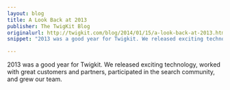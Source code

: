 ```yaml
---
layout: blog
title: A Look Back at 2013
publisher: The TwigKit Blog
originalurl: http://twigkit.com/blog/2014/01/15/a-look-back-at-2013.html
snippet: "2013 was a good year for Twigkit. We released exciting technology, worked with great customers and partners, participated in the search community, and grew our team."

---
```


2013 was a good year for Twigkit. We released exciting technology, worked with great customers and partners, participated in the search community, and grew our team.